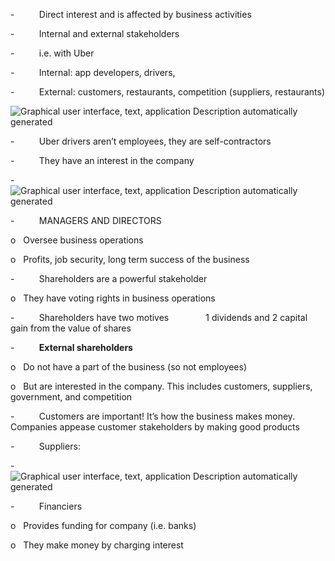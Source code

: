 -          Direct interest and is affected by business activities

-          Internal and external stakeholders

-          i.e. with Uber

-          Internal: app developers, drivers,

-          External: customers, restaurants, competition (suppliers, restaurants)

![Graphical user interface, text, application
Description automatically generated](file:///C:/Users/Pranav/AppData/Local/Temp/msohtmlclip1/01/clip_image002.png)

-          Uber drivers aren’t employees, they are self-contractors

-          They have an interest in the company

-          ![Graphical user interface, text, application
Description automatically generated](file:///C:/Users/Pranav/AppData/Local/Temp/msohtmlclip1/01/clip_image004.png)

-          MANAGERS AND DIRECTORS

o   Oversee business operations

o   Profits, job security, long term success of the business

-          Shareholders are a powerful stakeholder

o   They have voting rights in business operations

-          Shareholders have two motives               1 dividends and 2 capital gain from the value of shares

-          **External shareholders**

o   Do not have a part of the business (so not employees)

o   But are interested in the company. This includes customers, suppliers, government, and competition

-          Customers are important! It’s how the business makes money. Companies appease customer stakeholders by making good products

-          Suppliers:

-          ![Graphical user interface, text, application
Description automatically generated](file:///C:/Users/Pranav/AppData/Local/Temp/msohtmlclip1/01/clip_image006.png)

-          Financiers

o   Provides funding for company (i.e. banks)

o   They make money by charging interest